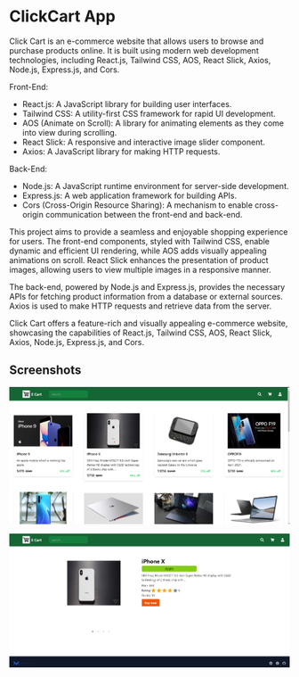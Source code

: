 
# ClickCart App

Click Cart is an e-commerce website that allows users to browse and purchase products online. It is built using modern web development technologies, including React.js, Tailwind CSS, AOS, React Slick, Axios, Node.js, Express.js, and Cors.

Front-End:
- React.js: A JavaScript library for building user interfaces.
- Tailwind CSS: A utility-first CSS framework for rapid UI development.
- AOS (Animate on Scroll): A library for animating elements as they come into view during scrolling.
- React Slick: A responsive and interactive image slider component.
- Axios: A JavaScript library for making HTTP requests.

Back-End:
- Node.js: A JavaScript runtime environment for server-side development.
- Express.js: A web application framework for building APIs.
- Cors (Cross-Origin Resource Sharing): A mechanism to enable cross-origin communication between the front-end and back-end.

This project aims to provide a seamless and enjoyable shopping experience for users. The front-end components, styled with Tailwind CSS, enable dynamic and efficient UI rendering, while AOS adds visually appealing animations on scroll. React Slick enhances the presentation of product images, allowing users to view multiple images in a responsive manner.

The back-end, powered by Node.js and Express.js, provides the necessary APIs for fetching product information from a database or external sources. Axios is used to make HTTP requests and retrieve data from the server.

Click Cart offers a feature-rich and visually appealing e-commerce website, showcasing the capabilities of React.js, Tailwind CSS, AOS, React Slick, Axios, Node.js, Express.js, and Cors.


## Screenshots

![App Screenshot](Screenshot1.png)

![App Screenshot](Screenshot2.png)





<!-- 



### Features

- **Product Listing:** Display a comprehensive list of products with details such as names, images, prices, and descriptions.
- **Product Details:** Provide in-depth information about each product, including additional images, specifications, customer reviews, and ratings.
- **Responsive Design:** Ensure that the website is fully responsive and optimized for various devices and screen sizes. This allows users to have a consistent experience, whether they are using a desktop computer, tablet, or mobile phone.
- **Animations and Transitions:** Utilize AOS (Animate on Scroll) library to add visually appealing animations and transitions to elements as they come into view during scrolling.

Feel free to explore the repository for detailed implementation and code samples.


## Technologies Used

- React.js
- Tailwind CSS
- Axios
- React Icons
- React slick
- AOS -->

    